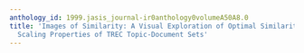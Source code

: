 ```yaml
---
anthology_id: 1999.jasis_journal-ir0anthology0volumeA50A8.0
title: 'Images of Similarity: A Visual Exploration of Optimal Similarity Metrics and
  Scaling Properties of TREC Topic-Document Sets'
---
```

